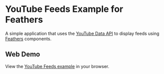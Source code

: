 # YouTube Feeds Example for Feathers

A simple application that uses the [YouTube Data API](https://developers.google.com/youtube/2.0/reference) to display feeds using [Feathers](http://feathersui.com/) components.

## Web Demo

View the [YouTube Feeds example](http://feathersui.com/examples/youtube-feeds/) in your browser.